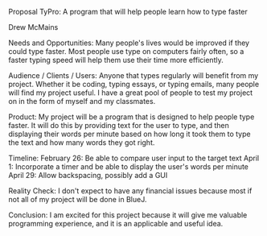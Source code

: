 Proposal
TyPro: A program that will help people learn how to type faster

Drew McMains

Needs and Opportunities:
Many people's lives would be improved if they could type faster.
 Most people use type on computers fairly often, so a faster typing speed will help them use their time more efficiently.

Audience / Clients / Users:
Anyone that types regularly will benefit from my project. Whether it be coding, typing essays, or typing emails, many people will find my project useful. I have a great pool of people to test my project on in the form of myself and my classmates.


Product:
My project will be a program that is designed to help people type faster. It will do this by providing text for the user to type, and then displaying their words per minute based on how long it took them to type the text and how many words they got right.

Timeline: 
February 26: Be able to compare user input to the target text
April 1: Incorporate a timer and be able to display the user's words per minute
April 29: Allow backspacing, possibly add a GUI

Reality Check:
I don't expect to have any financial issues because most if not all of my project will be done in BlueJ.

Conclusion:
I am excited for this project because it will give me valuable programming experience, and it is an applicable and useful idea.
